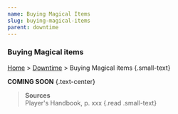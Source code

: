 ```yaml
---
name: Buying Magical Items
slug: buying-magical-items
parent: downtime
---
```

### Buying Magical items
[Home](home) > [Downtime](downtime) > Buying Magical items {.small-text}

**COMING SOON** {.text-center}

> **Sources** <br/>
> Player's Handbook, p. xxx
{.read .small-text}

